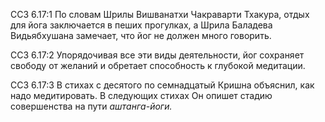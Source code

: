 ССЗ 6.17:1	По словам Шрилы Вишванатхи Чакраварти Тхакура, отдых для йога заключается в пеших прогулках, а Шрила Баладева Видьябхушана замечает, что йог не должен много говорить.

ССЗ 6.17:2	Упорядочивая все эти виды деятельности, йог сохраняет свободу от желаний и обретает способность к глубокой медитации.

ССЗ 6.17:3	В стихах с десятого по семнадцатый Кришна объяснил, как надо медитировать. В следующих стихах Он опишет стадию совершенства на пути _аштанга-йоги._